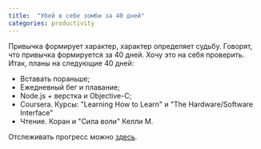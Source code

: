 ```yaml
---
title:  "Убей в себе зомби за 40 дней"
categories: productivity
---
```


Привычка формирует характер, характер определяет судьбу. Говорят, что привычка формируется за 40 дней.
Хочу это на себя проверить. Итак, планы на следующие 40 дней:

- Вставать пораньше;
- Ежедневный бег и плавание;
- Node.js + верстка и Objective-C;
- Coursera. Курсы: "Learning How to Learn" и "The Hardware/Software Interface"
- Чтение. Коран и "Сила воли" Келли М.


Отслеживать прогресс можно [здесь][coach.me].

[coach.me]: https://www.coach.me/
